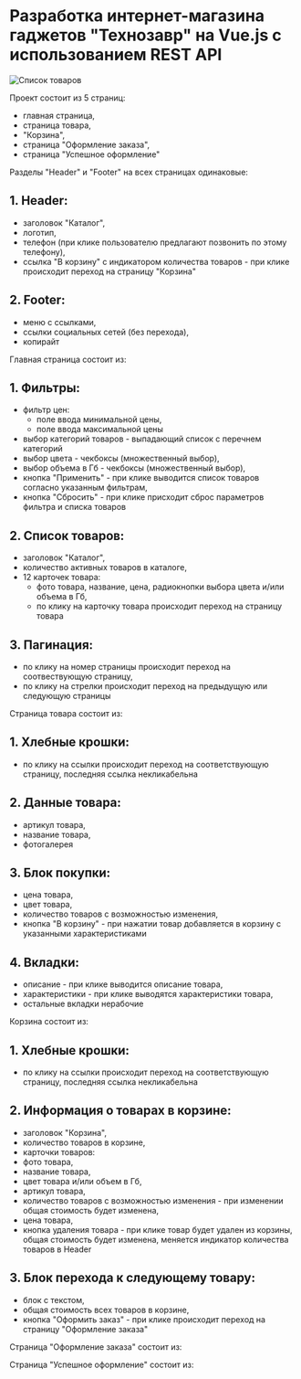 # Разработка интернет-магазина гаджетов "Технозавр" на Vue.js с использованием REST API

![Список товаров](https://user-images.githubusercontent.com/106194295/208992706-30e2aded-bfec-44f1-8125-16579b163c50.jpg)

Проект состоит из 5 страниц: 
- главная страница,
- страница товара,
- "Корзина",
- страница "Оформление заказа",
- страница "Успешное оформление" 

Разделы "Header" и "Footer" на всех страницах одинаковые:

## 1. Header:
- заголовок "Каталог",
- логотип,
- телефон (при клике пользователю предлагают позвонить по этому телефону),
- ссылка "В корзину" с индикатором количества товаров - при клике происходит переход на страницу "Корзина"

## 2. Footer:
- меню с ссылками,
- ссылки социальных сетей (без перехода),
- копирайт

Главная страница состоит из:

## 1. Фильтры:
- фильтр цен:
  - поле ввода минимальной цены,
  - поле ввода максимальной цены
- выбор категорий товаров - выпадающий список с перечнем категорий
- выбор цвета - чекбоксы (множественный выбор),
- выбор объема в Гб - чекбоксы (множественный выбор),
- кнопка "Применить" - при клике выводится список товаров согласно указанным фильтрам,
- кнопка "Сбросить" - при клике присходит сброс параметров фильтра и списка товаров

## 2. Список товаров:
- заголовок "Каталог",
- количество активных товаров в каталоге,
- 12 карточек товара:
  - фото товара, название, цена, радиокнопки выбора цвета и/или объема в Гб,
  - по клику на карточку товара происходит переход на страницу товара

## 3. Пагинация:
- по клику на номер страницы происходит переход на соотвествующую страницу,
- по клику на стрелки происходит переход на предыдущую или следующую страницы

Страница товара состоит из:

## 1. Хлебные крошки:
- по клику на ссылки происходит переход на соответствующую страницу, последняя ссылка некликабельна

## 2. Данные товара:
- артикул товара,
- название товара,
- фотогалерея

## 3. Блок покупки:
- цена товара,
- цвет товара,
- количество товаров с возможностью изменения,
- кнопка "В корзину" - при нажатии товар добавляется в корзину с указанными характеристиками

## 4. Вкладки:
- описание - при клике выводится описание товара,
- характеристики - при клике выводятся характеристики товара,
- остальные вкладки нерабочие

Корзина состоит из:

## 1. Хлебные крошки:
- по клику на ссылки происходит переход на соответствующую страницу, последняя ссылка некликабельна

## 2. Информация о товарах в корзине:
- заголовок "Корзина",
- количество товаров в корзине,
- карточки товаров:
- фото товара,
- название товара,
- цвет товара и/или объем в Гб,
- артикул товара,
- количество товаров с возможностью изменения - при изменении общая стоимость будет изменена,
- цена товара,
- кнопка удаления товара - при клике товар будет удален из корзины, общая стоимость будет изменена, меняется индикатор количества товаров в Header

## 3. Блок перехода к следующему товару:
- блок с текстом,
- общая стоимость всех товаров в корзине,
- кнопка "Оформить заказ" - при клике происходит переход на страницу "Оформление заказа"

Страница "Оформление заказа" состоит из:

Страница "Успешное оформление" состоит из:
